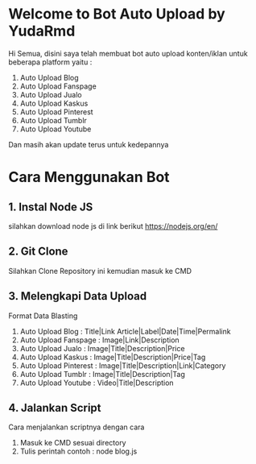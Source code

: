 # Welcome to Bot Auto Upload by YudaRmd

Hi Semua, disini saya telah membuat bot auto upload konten/iklan untuk beberapa platform yaitu :
1. Auto Upload Blog
2. Auto Upload Fanspage
3. Auto Upload Jualo
4. Auto Upload Kaskus
5. Auto Upload Pinterest
6. Auto Upload Tumblr
7. Auto Upload Youtube

Dan masih akan update terus untuk kedepannya


# Cara Menggunakan Bot


## 1.  Instal Node JS

silahkan download node js di link berikut https://nodejs.org/en/

## 2. Git Clone

Silahkan Clone Repository ini kemudian masuk ke CMD

## 3. Melengkapi Data Upload

Format Data Blasting
1. Auto Upload Blog         : Title|Link Article|Label|Date|Time|Permalink
2. Auto Upload Fanspage     : Image|Link|Description
3. Auto Upload Jualo        : Image|Title|Description|Price
4. Auto Upload Kaskus       : Image|Title|Description|Price|Tag
5. Auto Upload Pinterest    : Image|Title|Description|Link|Category
6. Auto Upload Tumblr       : Image|Title|Description|Tag
7. Auto Upload Youtube      : Video|Title|Description

## 4. Jalankan Script

Cara menjalankan scriptnya dengan cara
1. Masuk ke CMD sesuai directory
2. Tulis perintah contoh : node blog.js